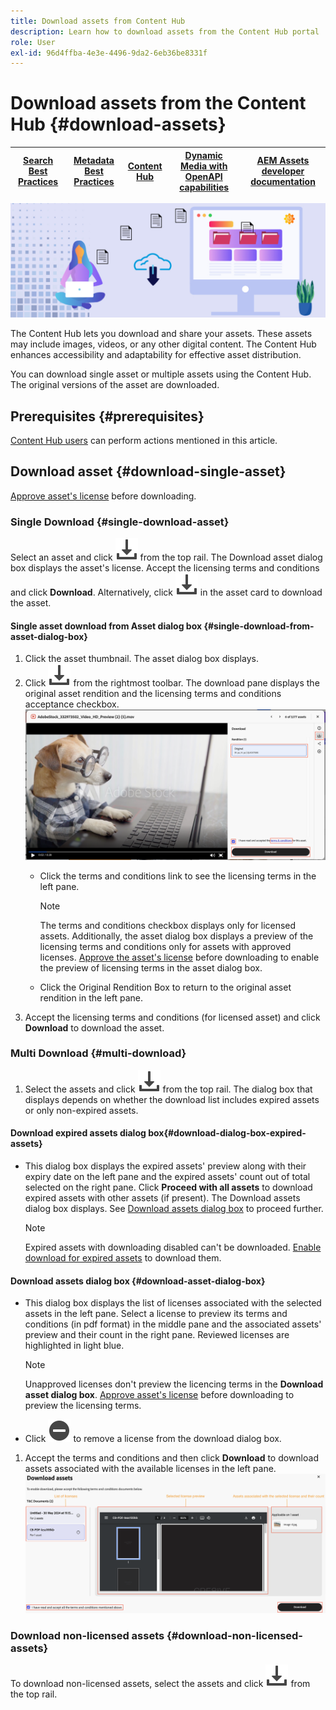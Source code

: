 ```yaml
---
title: Download assets from Content Hub
description: Learn how to download assets from the Content Hub portal
role: User
exl-id: 96d4ffba-4e3e-4496-9da2-6eb36be8331f
---
```

# Download assets from the Content Hub {#download-assets}

| [Search Best Practices](/help/assets/search-best-practices.md) |[Metadata Best Practices](/help/assets/metadata-best-practices.md)|[Content Hub](/help/assets/product-overview.md)|[Dynamic Media with OpenAPI capabilities](/help/assets/dynamic-media-open-apis-overview.md)|[AEM Assets developer documentation](https://developer.adobe.com/experience-cloud/experience-manager-apis/)|
| ------------- | --------------------------- |---------|----|-----|

<!-- ![Download assets](assets/download-asset.jpg) -->
![Download assets](assets/download-asset-genstudio.jpeg)

The Content Hub lets you download and share your assets. These assets may include images, videos, or any other digital content. The Content Hub enhances accessibility and adaptability for effective asset distribution.  

You can download single asset or multiple assets using the Content Hub. The original versions of the asset are downloaded.

## Prerequisites {#prerequisites}

[Content Hub users](deploy-content-hub.md#onboard-content-hub-users) can perform actions mentioned in this article.

## Download asset {#download-single-asset} 

[Approve asset's license](/help/assets/approve-assets-content-hub.md) before downloading.

### Single Download {#single-download-asset} 

Select an asset and click ![download](/help/assets/assets/download-icon.svg) from the top rail. The Download asset dialog box displays the asset's license. Accept the licensing terms and conditions and click **Download**.
Alternatively, click ![download](/help/assets/assets/download-icon.svg) in the asset card to download the asset.

#### Single asset download from Asset dialog box {#single-download-from-asset-dialog-box}

1. Click the asset thumbnail. The asset dialog box displays.
1. Click ![download](/help/assets/assets/download-icon.svg) from the rightmost toolbar. The download pane displays the original asset rendition and the licensing terms and conditions acceptance checkbox.
![single-download-dialog-box](/help/assets/assets/asset-dialog-box-for-single-download.png)
   * Click the terms and conditions link to see the licensing terms in the left pane.

        >[!NOTE]
        >
        >The terms and conditions checkbox displays only for licensed assets. Additionally, the asset dialog box displays a preview of the licensing terms and conditions only for assets with approved licenses. [Approve the asset's license](/help/assets/approve-assets-content-hub.md) before downloading to enable the preview of licensing terms in the asset dialog box.

   * Click the Original Rendition Box to return to the original asset rendition in the left pane.
1. Accept the licensing terms and conditions (for licensed asset) and click **Download** to download the asset.
    



### Multi Download {#multi-download} 

1. Select the assets and click ![download](/help/assets/assets/download-icon.svg) from the top rail. The dialog box that displays depends on whether the download list includes expired assets or only non-expired assets.

#### Download expired assets dialog box{#download-dialog-box-expired-assets} 

* This dialog box displays the expired assets' preview along with their expiry date on the left pane and the expired assets' count out of total selected on the right pane. Click **Proceed with all assets** to download expired assets with other assets (if present). The Download assets dialog box displays. See [Download assets dialog box](#download-asset-dialog-box) to proceed further.
    
    >[!NOTE]
    >
    >Expired assets with downloading disabled can't be downloaded. [Enable download for expired assets](/help/assets/configure-content-hub-ui-options.md#expired-assets-content-hub) to download them.

#### Download assets dialog box {#download-asset-dialog-box}
 
* This dialog box displays the list of licenses associated with the selected assets in the left pane. Select a license to preview its terms and conditions (in pdf format) in the middle pane and the associated assets' preview and their count in the right pane. Reviewed licenses are highlighted in light blue.

    >[!NOTE]
    >
    >Unapproved licenses don't preview the licencing terms in the **Download asset dialog box**. [Approve asset's license](/help/assets/approve-assets-content-hub.md#approve-assets-for-content-hub) before downloading to preview the licensing terms.

* Click  ![remove-icon](/help/assets/assets/remove-icon.svg) to remove a license from the download dialog box. 

1. Accept the terms and conditions and then click **Download** to download assets associated with the available licenses in the left pane.
![download-multiple-license](/help/assets/assets/download-multiple-license.png)

### Download non-licensed assets {#download-non-licensed-assets}

 To download non-licensed assets, select the assets and click ![download](/help/assets/assets/download-icon.svg) from the top rail.

    





